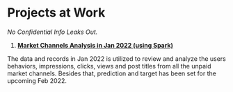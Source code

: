 # Projects at Work
*No Confidential Info Leaks Out.*

1. **[Market Channels Analysis in Jan 2022 (using Spark)](https://github.com/icezyf/projectAtWork/blob/1f61b903b5ea0c2357769863ffc2654cffd12d2d/Market%20Channel%20Analysis%20in%20Jan%202022.ipynb)**

The data and records in Jan 2022 is utilized to review and analyze the users behaviors, impressions, clicks, views and post titles from all the unpaid market channels. Besides that, prediction and target has been set for the upcoming Feb 2022.
